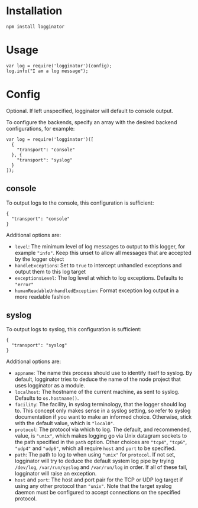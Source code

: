 Installation
============

    npm install logginator

Usage
=====

    var log = require('logginator')(config);
    log.info("I am a log message");


Config
======

Optional. If left unspecified, logginator will default to console output.

To configure the backends, specify an array with the desired backend
configurations, for example:

    var log = require('logginator')([
      {
        "transport": "console"
      }, {
        "transport": "syslog"
      }
    ]);

console
-------

To output logs to the console, this configuration is sufficient:

    {
      "transport": "console"
    }

Additional options are:

 * `level`: The minimum level of log messages to output to this logger, for
   example `"info"`. Keep this unset to allow all messages that are accepted
   by the logger object
 * `handleExceptions`: Set to `true` to intercept unhandled exceptions and
   output them to this log target
 * `exceptionsLevel`: The log level at which to log exceptions. Defaults to
   `"error"`
 * `humanReadableUnhandledException`: Format exception log output in a more
   readable fashion

syslog
------

To output logs to syslog, this configuration is sufficient:

    {
      "transport": "syslog"
    }

Additional options are:

 * `appname`: The name this process should use to identify itself to syslog. By
   default, logginator tries to deduce the name of the node project that uses
   logginator as a module.
 * `localhost`: The hostname of the current machine, as sent to syslog. Defaults
   to `os.hostname()`.
 * `facility`: The facility, in syslog terminology, that the logger should log
   to. This concept only makes sense in a syslog setting, so refer to syslog
   documentation if you want to make an informed choice. Otherwise, stick with
   the default value, which is `"local0"`.
 * `protocol`: The protocol via which to log. The default, and recommended,
   value, is `"unix"`, which makes logging go via Unix datagram sockets to the
   path specified in the `path` option. Other choices are `"tcp4"`, `"tcp6"`,
   `"udp4"` and `"udp6"`, which all require `host` and `port` to be specified.
 * `path`: The path to log to when using `"unix"` for `protocol`. If not set,
   logginator will try to deduce the default system log pipe by trying
   `/dev/log`, `/var/run/syslog` and `/var/run/log` in order. If all of these
   fail, logginator will raise an exception.
 * `host` and `port`: The host and port pair for the TCP or UDP log target if
   using any other protocol than `"unix"`. Note that the target syslog daemon
   must be configured to accept connections on the specified protocol.
